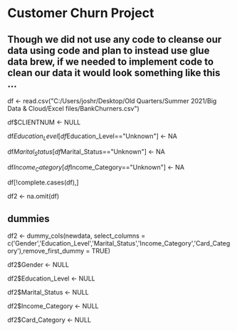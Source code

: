 # Customer Churn Project
## Though we did not use any code to cleanse our data using code and plan to instead use glue data brew, if we needed to implement code to clean our data it would look something like this ...

df <- read.csv("C:/Users/joshr/Desktop/Old Quarters/Summer 2021/Big Data & Cloud/Excel files/BankChurners.csv")

df$CLIENTNUM <- NULL

df$Education_Level[df$Education_Level=="Unknown"] <- NA

df$Marital_Status[df$Marital_Status=="Unknown"] <- NA

df$Income_Category[df$Income_Category=="Unknown"] <- NA

df[!complete.cases(df),]

df2 <- na.omit(df)

## dummies
df2 <- dummy_cols(newdata, select_columns = c('Gender','Education_Level','Marital_Status','Income_Category','Card_Category'),remove_first_dummy = TRUE)

df2$Gender <- NULL

df2$Education_Level <- NULL

df2$Marital_Status <- NULL

df2$Income_Category <- NULL

df2$Card_Category <- NULL

